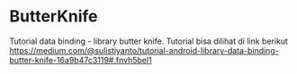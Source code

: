 # ButterKnife
Tutorial data binding - library butter knife. Tutorial bisa dilihat di link berikut https://medium.com/@sulistiyanto/tutorial-android-library-data-binding-butter-knife-16a9b47c3119#.fnvh5bel1
